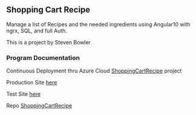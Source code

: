 ## Shopping Cart Recipe

Manage a list of Recipes and the needed ingredients using Angular10 with ngrx, SQL, and full Auth.

This is a project by Steven Bowler

###  Program Documentation

Continuous Deployment thru Azure Cloud [ShoppingCartRecipe](https://portal.azure.com/#@utrgv.onmicrosoft.com/resource/subscriptions/d7475024-b523-4243-a764-68c42b7b66fb/resourceGroups/ShoppingCartRecipe/providers/Microsoft.Web/sites/ShoppingCartRecipe/vstscd) project

Production Site [here](https://shoppingcartrecipe.azurewebsites.net/shopping-cart)

Test Site [here](https://shoppingcartrecipesb.azurewebsites.net/shopping-cart)

Repo [ShoppingCartRecipe](https://www.github.com/stevenbowler/ShoppingCartRecipe)